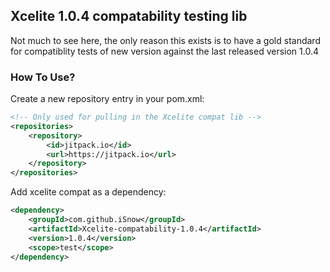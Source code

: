 ## Xcelite 1.0.4 compatability testing lib
Not much to see here, the only reason this exists is to have a gold 
standard for compatiblity tests of new version against the last released
version 1.0.4

### How To Use?
Create a new repository entry in your pom.xml:

```xml
<!-- Only used for pulling in the Xcelite compat lib -->
<repositories>
    <repository>
        <id>jitpack.io</id>
        <url>https://jitpack.io</url>
    </repository>
</repositories>
```

Add xcelite compat as a dependency:
```xml
<dependency>
    <groupId>com.github.iSnow</groupId>
    <artifactId>Xcelite-compatability-1.0.4</artifactId>
    <version>1.0.4</version>
    <scope>test</scope>
</dependency>
```
